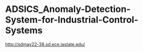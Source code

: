 # ADSICS_Anomaly-Detection-System-for-Industrial-Control-Systems
http://sdmay22-38.sd.ece.iastate.edu/
